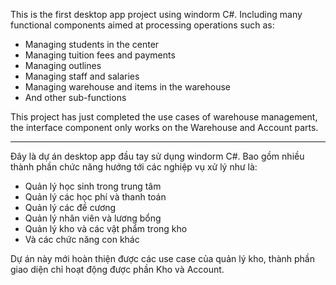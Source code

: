 This is the first desktop app project using windorm C#.
Including many functional components aimed at processing operations such as:
- Managing students in the center
- Managing tuition fees and payments
- Managing outlines
- Managing staff and salaries
- Managing warehouse and items in the warehouse
- And other sub-functions

This project has just completed the use cases of warehouse management, the interface component only works on the Warehouse and Account parts.

--------------------------------------------------------------------------------------------------------------------------------------------------

Đây là dự án desktop app đầu tay sử dụng windorm C#.
Bao gồm nhiều thành phần chức năng hướng tới các nghiệp vụ xử lý như là:
- Quản lý học sinh trong trung tâm
- Quản lý các học phí và thanh toán
- Quản lý các đề cương
- Quản lý nhân viên và lương bổng
- Quản lý kho và các vật phẩm trong kho
- Và các chức năng con khác

Dự án này mới hoàn thiện được các use case của quản lý kho, thành phần giao diện chỉ hoạt động được phần Kho và Account.
